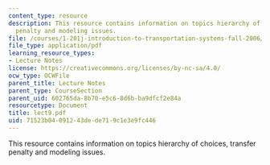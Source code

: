 ```yaml
---
content_type: resource
description: This resource contains information on topics hierarchy of choices, transfer
  penalty and modeling issues.
file: /courses/1-201j-introduction-to-transportation-systems-fall-2006/71523b04091243dede719c1e3e9fc446_lect9.pdf
file_type: application/pdf
learning_resource_types:
- Lecture Notes
license: https://creativecommons.org/licenses/by-nc-sa/4.0/
ocw_type: OCWFile
parent_title: Lecture Notes
parent_type: CourseSection
parent_uid: 602765da-8b70-e5c6-8d6b-ba9dfcf2e84a
resourcetype: Document
title: lect9.pdf
uid: 71523b04-0912-43de-de71-9c1e3e9fc446
---
```

This resource contains information on topics hierarchy of choices, transfer penalty and modeling issues.